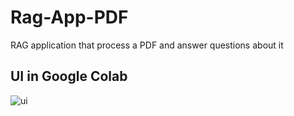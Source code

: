 # Rag-App-PDF
RAG application that process a PDF and answer questions about it

## UI in Google Colab
![ui](https://github.com/user-attachments/assets/cce0d0c1-bffd-4a8b-aaa3-3290280a5e2f)
